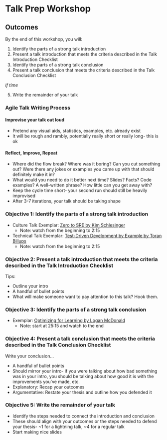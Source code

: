# Talk Prep Workshop 

## Outcomes
By the end of this workshop, you will: 
1. Identify the parts of a strong talk introduction 
1. Present a talk introduction that meets the criteria described in the Talk Introduction Checklist
1. Identify the parts of a strong talk conclusion 
1. Present a talk conclusion that meets the criteria described in the Talk Conclusion Checklist 


_if time_ 

5. Write the remainder of your talk



### Agile Talk Writing Process
#### Improvise your talk out loud
* Pretend any visual aids, statistics, examples, etc. already exist
* It will be rough and rambly, potentially really short or really long- this is ok

#### Reflect, Improve, Repeat
* Where did the flow break? Where was it boring? Can you cut something out? Were there any jokes or examples you came up with that should definitely make it in?
* What would you need to do it better next time? Slides? Facts? Code examples? A well-written phrase? How little can you get away with?
* Keep the cycle time short- your second run should still be heavily improvised
* After 3-7 iterations, your talk should be taking shape


### Objective 1: Identify the parts of a strong talk introduction 
* Culture Talk Exemplar: [Zero to SRE by Kim Schlesinger](https://www.youtube.com/watch?v=JEVssm9VqtA&list=PLbRoZ5Rrl5ldRwunyzYNj1BfudZDorIlN&index=33&t=0s)
    * Note: watch from the beginning to 2:15
* Technical Talk Exemplar: [Test-Driven Development by Example by Toran Billups](https://www.youtube.com/watch?v=2b1vcg_XSR8)
    * Note: watch from the beginning to 2:15

### Objective 2: Present a talk introduction that meets the criteria described in the Talk Introduction Checklist

Tips: 
* Outline your intro
* A handful of bullet points
* What will make someone want to pay attention to this talk? Hook them.

### Objective 3: Identify the parts of a strong talk conclusion 
* Exemplar: [Optimizing for Learning by Logan McDonald](https://www.youtube.com/watch?v=yiPYuGWNnz8) 
    * Note: start at 25:15 and watch to the end 

### Objective 4: Present a talk conclusion that meets the criteria described in the Talk Conclusion Checklist 

Write your conclusion...
* A handful of bullet points
* Should mirror your intro- if you were talking about how bad something was in your intro, you should be talking about how good it is with the improvements you’ve made, etc.
* Explanatory: Recap your outcomes
* Argumentative: Restate your thesis and outline how you defended it

### Objective 5: Write the remainder of your talk
* Identify the steps needed to connect the introduction and conclusion
* These should align with your outcomes or the steps needed to defend your thesis- ~1 for a lightning talk, ~4 for a regular talk
* Start making nice slides 











